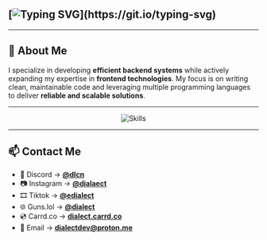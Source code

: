 ## [![Typing SVG](https://readme-typing-svg.demolab.com/?lines=Hi+👋,+I'm+dialect.)](https://git.io/typing-svg)

---

## 🚀 About Me  
I specialize in developing **efficient backend systems** while actively expanding my expertise in **frontend technologies**. My focus is on writing clean, maintainable code and leveraging multiple programming languages to deliver **reliable and scalable solutions**.

---

<div align="center">
  <img src="https://skillicons.dev/icons?i=lua,js,nodejs,express,firebase,react,nextjs,tailwind,html,css,vscode&perline=8&theme=dark" alt="Skills" />
</div>

---

## 📫 Contact Me  

- 💬 Discord → [**@dlcn**](https://discord.com/users/1200913182915571926)
- 📷 Instagram  → [**@dialaect**](https://www.instagram.com/dialaect)
- 🎞 Tiktok → [**@edialect**](https://www.tiktok.com/@edialect)
- 🌐 Guns.lol → [**@dialect**](https://guns.lol/dialect)  
- 💿 Carrd.co → [**dialect.carrd.co**](https://dialect.carrd.co)
- 🔗 Email → [**dialectdev@proton.me**](mailto:dialectdev@proton.me)
